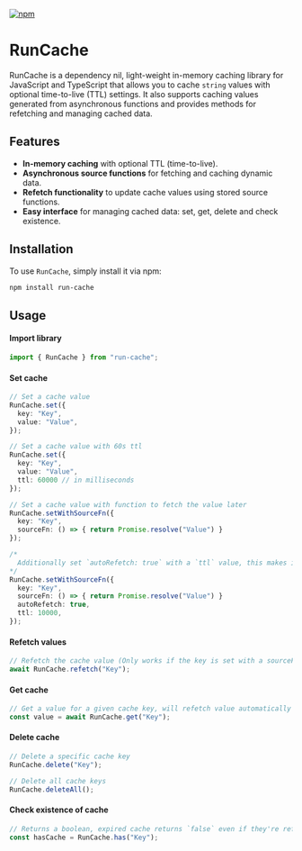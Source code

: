 [![npm](https://img.shields.io/npm/v/run-cache?colorA=000000&colorB=ff98a2)](https://www.npmjs.com/package/run-cache)

# RunCache

RunCache is a dependency nil, light-weight in-memory caching library for JavaScript and TypeScript that allows you to cache `string` values with optional time-to-live (TTL) settings. It also supports caching values generated from asynchronous functions and provides methods for refetching and managing cached data.

## Features

- **In-memory caching** with optional TTL (time-to-live).
- **Asynchronous source functions** for fetching and caching dynamic data.
- **Refetch functionality** to update cache values using stored source functions.
- **Easy interface** for managing cached data: set, get, delete and check existence.

## Installation

To use `RunCache`, simply install it via npm:

```bash
npm install run-cache
```

## Usage

#### Import library

```ts
import { RunCache } from "run-cache";
```

#### Set cache

```ts
// Set a cache value
RunCache.set({
  key: "Key",
  value: "Value",
});

// Set a cache value with 60s ttl
RunCache.set({
  key: "Key",
  value: "Value",
  ttl: 60000 // in milliseconds
});

// Set a cache value with function to fetch the value later
RunCache.setWithSourceFn({
  key: "Key",
  sourceFn: () => { return Promise.resolve("Value") }
});

/*
  Additionally set `autoRefetch: true` with a `ttl` value, this makes it auto-refetch the value on expiry when consumer tries to call `get` on this key
*/
RunCache.setWithSourceFn({
  key: "Key",
  sourceFn: () => { return Promise.resolve("Value") }
  autoRefetch: true,
  ttl: 10000,
});
```

#### Refetch values

```ts
// Refetch the cache value (Only works if the key is set with a sourceFn)
await RunCache.refetch("Key");
```

#### Get cache

```ts
// Get a value for a given cache key, will refetch value automatically if `sourceFn` is provided and `autoRefetch: true`
const value = await RunCache.get("Key");
```

#### Delete cache

```ts
// Delete a specific cache key
RunCache.delete("Key");

// Delete all cache keys
RunCache.deleteAll();
```

#### Check existence of cache

```ts
// Returns a boolean, expired cache returns `false` even if they're refetchable
const hasCache = RunCache.has("Key");
```

